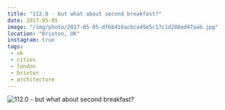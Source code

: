 ```yaml
---
title: "112.0 - but what about second breakfast?"
date: 2017-05-05
image: "/img/photo/2017-05-05-df6b416acbca49e5c17c1d288ed47aab.jpg"
location: "Brixton, UK"
instagram: true
tags:
 - uk
 - cities
 - london
 - brixton
 - architecture
---
```


![112.0 - but what about second breakfast?](/img/photo/2017-05-05-df6b416acbca49e5c17c1d288ed47aab.jpg)
